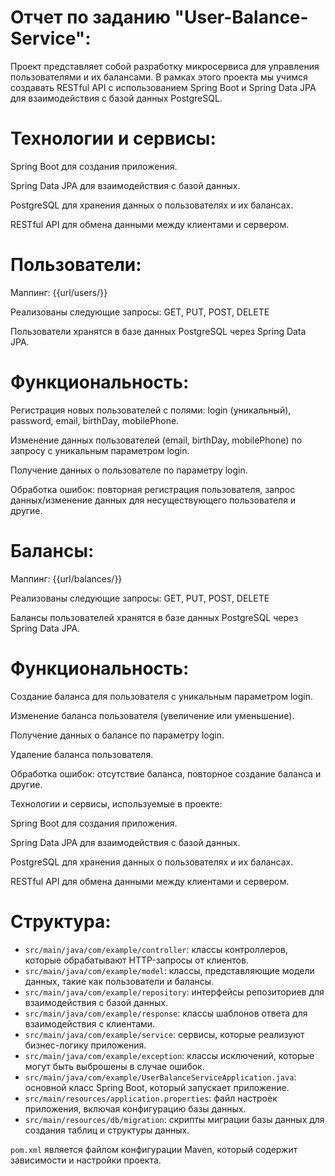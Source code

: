 # Отчет по заданию "User-Balance-Service":

Проект представляет собой разработку микросервиса для управления пользователями и их балансами. В рамках этого проекта мы учимся создавать RESTful API с использованием Spring Boot и Spring Data JPA для взаимодействия с базой данных PostgreSQL.

# Технологии и сервисы:

Spring Boot для создания приложения.

Spring Data JPA для взаимодействия с базой данных.

PostgreSQL для хранения данных о пользователях и их балансах.

RESTful API для обмена данными между клиентами и сервером.

# Пользователи:

Маппинг: {{url/users/}}

Реализованы следующие запросы: GET, PUT, POST, DELETE

Пользователи хранятся в базе данных PostgreSQL через Spring Data JPA.

# Функциональность:

Регистрация новых пользователей с полями: login (уникальный), password, email, birthDay, mobilePhone.

Изменение данных пользователей (email, birthDay, mobilePhone) по запросу с уникальным параметром login.

Получение данных о пользователе по параметру login.

Обработка ошибок: повторная регистрация пользователя, запрос данных/изменение данных для несуществующего пользователя и другие.

# Балансы:

Маппинг: {{url/balances/}}

Реализованы следующие запросы: GET, PUT, POST, DELETE

Балансы пользователей хранятся в базе данных PostgreSQL через Spring Data JPA.

# Функциональность:

Создание баланса для пользователя с уникальным параметром login.

Изменение баланса пользователя (увеличение или уменьшение).

Получение данных о балансе по параметру login.

Удаление баланса пользователя.

Обработка ошибок: отсутствие баланса, повторное создание баланса и другие.

Технологии и сервисы, используемые в проекте:

Spring Boot для создания приложения.

Spring Data JPA для взаимодействия с базой данных.

PostgreSQL для хранения данных о пользователях и их балансах.

RESTful API для обмена данными между клиентами и сервером.

# Структура:

- `src/main/java/com/example/controller`: классы контроллеров, которые обрабатывают HTTP-запросы от клиентов.
- `src/main/java/com/example/model`: классы, представляющие модели данных, такие как пользователи и балансы.
- `src/main/java/com/example/repository`: интерфейсы репозиториев для взаимодействия с базой данных.
- `src/main/java/com/example/response`: классы шаблонов ответа для взаимодействия с клиентами. 
- `src/main/java/com/example/service`: сервисы, которые реализуют бизнес-логику приложения.
- `src/main/java/com/example/exception`: классы исключений, которые могут быть выброшены в случае ошибок.
- `src/main/java/com/example/UserBalanceServiceApplication.java`: основной класс Spring Boot, который запускает приложение.
- `src/main/resources/application.properties`: файл настроек приложения, включая конфигурацию базы данных.
- `src/main/resources/db/migration`: скрипты миграции базы данных для создания таблиц и структуры данных.

`pom.xml` является файлом конфигурации Maven, который содержит зависимости и настройки проекта.

